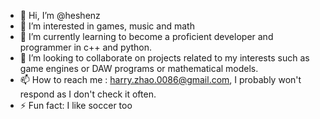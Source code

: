 - 👋 Hi, I’m @heshenz
- 👀 I’m interested in games, music and math
- 🌱 I’m currently learning to become a proficient developer and programmer in c++ and python.
- 💞️ I’m looking to collaborate on projects related to my interests such as game engines or DAW programs or mathematical models.
- 📫 How to reach me : harry.zhao.0086@gmail.com, I probably won't respond as I don't check it often.
- ⚡ Fun fact: I like soccer too

<!---
heshenz/heshenz is a ✨ special ✨ repository because its `README.md` (this file) appears on your GitHub profile.
You can click the Preview link to take a look at your changes.
--->
